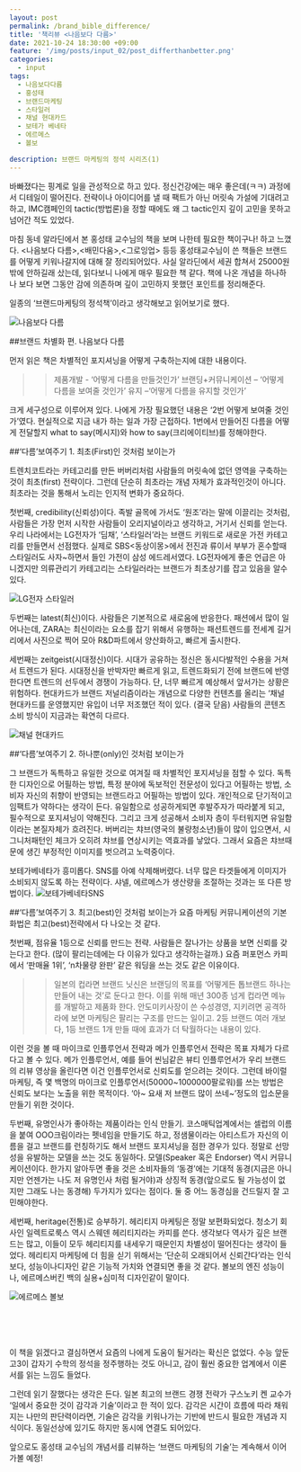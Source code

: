 ```yaml
---
layout: post
permalink: /brand_bible_difference/
title: '책리뷰 <나음보다 다름>'
date: 2021-10-24 18:30:00 +09:00
feature: '/img/posts/input_02/post_differthanbetter.png'
categories:
  - input
tags:
  - 나음보다다름
  - 홍성태
  - 브랜드마케팅
  - 스타일러
  - 채널 현대카드
  - 보테가 베네타
  - 에르메스  
  - 볼보

description: 브랜드 마케팅의 정석 시리즈(1)
---
```

바빠졌다는 핑계로 일을 관성적으로 하고 있다. 정신건강에는 매우 좋은데(ㅋㅋ) 과정에서 디테일이 떨어진다. 전략이나 아이디어를 낼 때 팩트가 아닌 머릿속 가설에 기대려고 하고, IMC캠페인의 tactic(방법론)을 정할 때에도 왜 그 tactic인지 깊이 고민을 못하고 넘어간 적도 있었다.

마침 동네 알라딘에서 본 홍성태 교수님의 책을 보며 나한테 필요한 책이구나! 하고 느꼈다.
<나음보다 다름>,<배민다움>,<그로잉업> 등등 홍성태교수님이 쓴 책들은 브랜드를 어떻게 키워나갈지에 대해 잘 정리되어있다. 사실 알라딘에서 세권 합쳐서 25000원 밖에 안하길래 샀는데, 읽다보니 나에게 매우 필요한 책 같다. 책에 나온 개념을 하나하나 보다 보면 그동안 감에 의존하며 깊이 고민하지 못했던 포인트를 정리해준다.

일종의 ‘브랜드마케팅의 정석책’이라고 생각해보고 읽어보기로 했다.

![나음보다 다름](/img/posts/input_02/bookcover.png)

##브랜드 차별화 편. 나음보다 다름

먼저 읽은 책은 차별적인 포지셔닝을 어떻게 구축하는지에 대한 내용이다.

>>제품개발 - ‘어떻게 다름을 만들것인가’
브랜딩+커뮤니케이션 – ‘어떻게 다름을 보여줄 것인가’
유지 –‘어떻게 다름을 유지할 것인가’

크게 세구성으로 이루어져 있다.
나에게 가장 필요했던 내용은 ‘2번 어떻게 보여줄 것인가’였다. 현실적으로 지금 내가 하는 일과 가장 근접하다. 1번에서 만들어진 다름을 어떻게 전달할지 what to say(메시지)와 how to say(크리에이티브)를 정해야한다.

##‘다름’보여주기 1. 최초(First)인 것처럼 보이는가

트렌치코트라는 카테고리를 만든 버버리처럼 사람들의 머릿속에 없던 영역을 구축하는 것이 최초(first) 전략이다. 그런데 단순히 최초라는 개념 자체가 효과적인것이 아니다. 최초라는 것을 통해서 노리는 인지적 변화가 중요하다.

첫번째, credibility(신뢰성)이다.
족발 골목에 가서도 ‘원조’라는 말에 이끌리는 것처럼, 사람들은 가장 먼저 시작한 사람들이 오리지널이라고 생각하고, 거기서 신뢰를 얻는다. 우리 나라에서는 LG전자가 ‘딤채’, ‘스타일러’라는 브랜드 키워드로 새로운 가전 카테고리를 만들면서 선점했다. 실제로 SBS<동상이몽>에서 전진과 류이서 부부가 혼수할때 스타일러도 사자~하면서 들인 가전이 삼성 에드레서였다. LG전자에게 좋은 언급은 아니겠지만 의류관리기 카테고리는 스타일러라는 브랜드가 최초상기를 잡고 있음을 알수있다.

![LG전자 스타일러](/img/posts/input_02/credibility.png)

두번째는 latest(최신)이다.
사람들은 기본적으로 새로움에 반응한다. 패션에서 많이 일어나는데, ZARA는 최신이라는 요소를 잡기 위해서 유행하는 패션트렌드를 전세계 길거리에서 사진으로 찍어 모아 R&D파트에서 양산화하고, 빠르게 출시한다.

세번째는 zeitgeist(시대정신)이다.
시대가 공유하는 정신은 동시다발적인 수용을 거쳐서 트렌드가 된다. 시대정신을 반박자만 빠르게 읽고, 트렌드화되기 전에 브랜드에 반영한다면 트렌드의 선두에서 경쟁이 가능하다. 단, 너무 빠르게 예상해서 앞서가는 상황은 위험하다. 현대카드가 브랜드 저널리즘이라는 개념으로 다양한 컨텐츠를 올리는 ‘채널 현대카드를 운영했지만 유입이 너무 저조했던 적이 있다. (결국 닫음) 사람들의 콘텐츠 소비 방식이 지금과는 확연히 다르다.

![채널 현대카드](/img/posts/input_02/zeitgeist.png)

##‘다름’보여주기 2. 하나뿐(only)인 것처럼 보이는가

그 브랜드가 독특하고 유일한 것으로 여겨질 때 차별적인 포지셔닝을 점할 수 있다. 독특한 디자인으로 어필하는 방법, 특정 분야에 독보적인 전문성이 있다고 어필하는 방법, 소비자 자신의 취향이 반영되는 브랜드라고 어필하는 방법이 있다.
개인적으로 단기적이고 임팩트가 약하다는 생각이 든다. 유일함으로 성공하게되면 후발주자가 따라붙게 되고, 필수적으로 포지셔닝이 약해진다. 그리고 크게 성공해서 소비자 층이 두터워지면 유일함이라는 본질자체가 흐려진다.
버버리는 챠브(영국의 불량청소년)들이 많이 입으면서, 시그니처패턴인 체크가 오히려 챠브를 연상시키는 역효과를 낳았다. 그래서 요즘은 챠브때문에 생긴 부정적인 이미지를 벗으려고 노력중이다.

 보테가베네타가 흥미롭다. SNS를 아예 삭제해버렸다. 너무 많은 타겟들에게 이미지가 소비되지 않도록 하는 전략이다. 샤넬, 에르메스가 생산량을 조절하는 것과는 또 다른 방법이다.
![보테가베네타SNS](/img/posts/input_02/only.png)

##‘다름’보여주기 3. 최고(best)인 것처럼 보이는가
요즘 마케팅 커뮤니케이션의 기본화법은 최고(best)전략에서 다 나오는 것 같다.

첫번째, 점유율 1등으로 신뢰를 만드는 전략.
사람들은 잘나가는 상품을 보면 신뢰를 갖는다고 한다. (많이 팔리는데에는  다 이유가 있다고 생각하는걸까.) 요즘 퍼포먼스 카피에서 ‘판매율 1위’, ‘n차물량 완판’ 같은 워딩을 쓰는 것도 같은 이유이다.

>>일본의 컵라면 브랜드 닛신은 브랜딩의 목표를 ‘어떻게든 톱브랜드 하나는 만들어 내는 것’로 둔다고 한다. 이를 위해 매년 300종 넘게 컵라면 메뉴를 개발하고 제품화 한다. 안도미키사장이 쓴 수성경영, 지키려면 공격하라에 보면 마케팅은 팔리는 구조를 만드는 일이고. 2등 브랜드 여러 개보다, 1등 브랜드 1개 만들 때에 효과가 더 탁월하다는 내용이 있다.

이런 것을 볼 때 마이크로 인플루언서 전략과 메가 인플루언서 전략은 목표 자체가 다르다고 볼 수 있다. 메가 인플루언서, 예를 들어 씬님같은 뷰티 인플루언서가 우리 브랜드의 리뷰 영상을 올린다면 이건 인플루언서로 신뢰도를 얻으려는 것이다. 그런데 바이럴 마케팅, 즉 몇 백명의 마이크로 인플루언서(50000~1000000팔로워)를 쓰는 방법은 신뢰도 보다는 노출을 위한 목적이다. ‘아~ 요새 저 브랜드 많이 쓰네~’정도의 입소문을 만들기 위한 것이다.

두번째, 유명인사가 좋아하는 제품이라는 인식 만들기.
코스매틱업계에서는 셀럽의 이름을 붙여 OOO크림이라는 펫네임을 만들기도 하고, 정샘물이라는 아티스트가 자신의 이름을 걸고 브랜드를 런칭하기도 해서 브랜드 포지셔닝을 점한 경우가 있다. 정말로 선망성을 유발하는 모델을 쓰는 것도 동일하다. 모델(Speaker 혹은 Endorser) 역시 커뮤니케이션이다.
한가지 알아두면 좋을 것은 소비자들의 ‘동경’에는 기대적 동경(지금은 아니지만 언젠가는 나도 저 유명인사 처럼 될거야)과 상징적 동경(앞으로도 될 가능성이 없지만 그래도 나는 동경해) 두가지가 있다는 점이다. 둘 중 어느 동경심을 건드릴지 잘 고민해야한다.

세번째, heritage(전통)로 승부하기.
헤리티지 마케팅은 정말 보편화되었다. 청소기 회사인 일렉트로룩스 역시 스웨덴 헤리티지라는 카피를 쓴다. 생각보다 역사가 깊은 브랜드는 많고, 이들이 모두 헤리티지를 내세우기 때문인지 차별성이 떨어진다는 생각이 들었다.
헤리티지 마케팅에 더 힘을 싣기 위해서는 ‘단순히 오래되어서 신뢰간다’라는 인식보다, 성능이나디자인 같은 기능적 가치와 연결되면 좋을 것 같다. 볼보의 엔진 성능이나, 에르메스버킨 백의 실용+심미적 디자인같이 말이다.

![에르메스 볼보](/img/posts/input_02/only.png)

<br><br><br>

이 책을 읽겠다고 결심하면서 요즘의 나에게 도움이 될거라는 확신은 없었다. 수능 앞둔 고3이 갑자기 수학의 정석을 정주행하는 것도 아니고, 감이 훨씬 중요한 업계에서 이론서를 읽는 느낌도 들었다.

그런데 읽기 잘했다는 생각은 든다. 일본 최고의 브랜드 경쟁 전략가 구스노키 켄 교수가 ‘일에서 중요한 것이 감각과 기술’이라고 한 적이 있다. 감각은 시간이 흐름에 따라 채워지는 나만의 판단력이라면, 기술은 감각을 키워나가는 기반에 반드시 필요한 개념과 지식이다. 동일선상에 있기도 하지만 동시에 연결도 되어있다.

앞으로도 홍성태 교수님의 개념서를 리뷰하는 ‘브랜드 마케팅의 기술’는 계속해서 이어가볼 예정!
